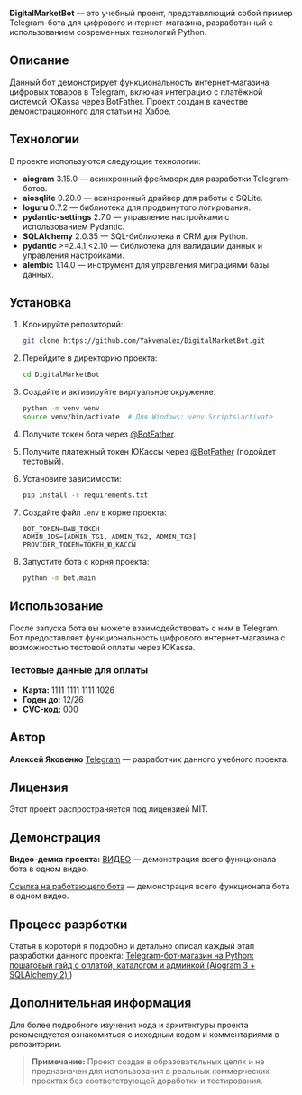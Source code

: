 **DigitalMarketBot** — это учебный проект, представляющий собой пример Telegram-бота для цифрового интернет-магазина, 
разработанный с использованием современных технологий Python.

## Описание

Данный бот демонстрирует функциональность интернет-магазина цифровых товаров в Telegram, включая интеграцию с платёжной 
системой ЮKassa через BotFather. Проект создан в качестве демонстрационного для статьи на Хабре.

## Технологии

В проекте используются следующие технологии:

- **aiogram** 3.15.0 — асинхронный фреймворк для разработки Telegram-ботов.
- **aiosqlite** 0.20.0 — асинхронный драйвер для работы с SQLite.
- **loguru** 0.7.2 — библиотека для продвинутого логирования.
- **pydantic-settings** 2.7.0 — управление настройками с использованием Pydantic.
- **SQLAlchemy** 2.0.35 — SQL-библиотека и ORM для Python.
- **pydantic** >=2.4.1,<2.10 — библиотека для валидации данных и управления настройками.
- **alembic** 1.14.0 — инструмент для управления миграциями базы данных.

## Установка

1. Клонируйте репозиторий:

   ```bash
   git clone https://github.com/Yakvenalex/DigitalMarketBot.git
   ```

2. Перейдите в директорию проекта:

   ```bash
   cd DigitalMarketBot
   ```

3. Создайте и активируйте виртуальное окружение:

   ```bash
   python -m venv venv
   source venv/bin/activate  # Для Windows: venv\Scripts\activate
   ```

4. Получите токен бота через [@BotFather](https://t.me/BotFather).
5. Получите платежный токен ЮКассы через [@BotFather](https://t.me/BotFather) (подойдет тестовый).

6. Установите зависимости:

   ```bash
   pip install -r requirements.txt
   ```

7. Создайте файл `.env` в корне проекта:

   ```
   BOT_TOKEN=ВАШ_ТОКЕН
   ADMIN_IDS=[ADMIN_TG1, ADMIN_TG2, ADMIN_TG3]
   PROVIDER_TOKEN=ТОКЕН_Ю_КАССЫ
   ```

8. Запустите бота c корня проекта:

   ```bash
   python -m bot.main
   ```

## Использование

После запуска бота вы можете взаимодействовать с ним в Telegram. Бот предоставляет функциональность цифрового 
интернет-магазина с возможностью тестовой оплаты через ЮKassa.

### Тестовые данные для оплаты

- **Карта:** 1111 1111 1111 1026
- **Годен до:** 12/26
- **CVC-код:** 000

## Автор

**Алексей Яковенко** [Telegram](https://t.me/yakvenalexx) — разработчик данного учебного проекта.

## Лицензия

Этот проект распространяется под лицензией MIT.

## Демонстрация

**Видео-демка проекта:** [ВИДЕО](https://rutube.ru/video/f57c1617bd03368611ee8aeb44ccb2e5/) — демонстрация всего 
функционала бота в одном видео.

[Ссылка на работающего бота](https://t.me/DigitalMarketAiogramBot) — демонстрация всего 
функционала бота в одном видео.

## Процесс разрботки

Статья в короторй я подробно и детально описал каждый этап разработки данного проекта: [Telegram-бот-магазин на Python: пошаговый гайд с оплатой, каталогом и админкой (Aiogram 3 + SQLAlchemy 2)
](https://habr.com/ru/companies/amvera/articles/869136/)) 

## Дополнительная информация

Для более подробного изучения кода и архитектуры проекта рекомендуется ознакомиться с исходным кодом и комментариями в 
репозитории.


> **Примечание:** Проект создан в образовательных целях и не предназначен для использования в реальных коммерческих 
> проектах без соответствующей доработки и тестирования.

